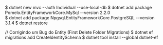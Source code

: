 $ dotnet new mvc --auth Individual --use-local-db
$ dotnet add package Pomelo.EntityFrameworkCore.MySql --version 2.2.0  
$ dotnet add package Npgsql.EntityFrameworkCore.PostgreSQL --version 3.1.4
$ dotnet restore

// Corrigindo um Bug do Entity (First Delete Folder Migrations)
$ dotnet ef migrations add CreateIdentitySchema
$ dotnet tool install --global dotnet-ef